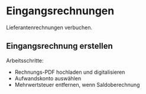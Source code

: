 # Eingangsrechnungen
Lieferantenrechnungen verbuchen.

## Eingangsrechnung erstellen

Arbeitsschritte:
* Rechnungs-PDF hochladen und digitalisieren
* Aufwandskonto auswählen
* Mehrwertsteuer entfernen, wenn Saldoberechnung